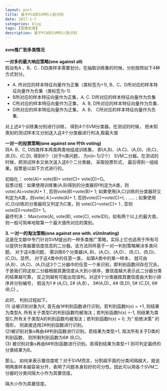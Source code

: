 ```yaml
---
layout: post
title: 基于PCA和SVM的人脸识别
date: 2017-1-7
categories: blog
tags: [图像处理]
description: 基于PCA和SVM的人脸识别
---
```


#### svm推广到多类情况     

**一对多的最大响应策略(one against all)**    
假设有A 、B、C.. D四类样本需要划分。在抽取训练集的时候，分别按照如下4种方式划分。    

- A. 所对应的样本特征向量作为正集（类标签为+1), B、C、D所对应的样本特征向量作为负集（类标签为-1).         
- B所对应的样本特征向量作为正集，A. C. D所对应的样本特征向量作为负集       
- C所对应的样本特征向量作为正集， A. B, D所对应的样本特征向量作为负集．
- D所对应的样本特征向量作为正集， A. B、 C所对应的样本特征向量作为负集．  

对上述4个训练集分别进行训练， 得到4个SVM分类器。在测试的时候， 把未知类别的测试样本又分别送入这4个分类器进行判决,取最大值    

**一对一的投票策略(one against one 叶th voting)**      
将A. B、C, D四类样本两类两类地组成训练集， 即(A,B)、(A.C)、(A,D)、(B,C)、(B,D)、{C,D), 得到6个（对于n类问题， 为n(n-1)/2个） SVM二分器。在测试的时候，把测试样本又依次送入这6个二分类器， 采取投票形式， 最后得到一组结果。投票是以如下方式进行的。

初始化： vote(A)= vote(B)= vote(C)= vote{D)=O。        
投票过程：如果使用训练集(A,B)得到的分类器将f判定为A类，则vote(:A)=vote(A)+ 1 , 否则vote(B)=vote(B)+ 1; 如果使用(A,C)训练的分类器将又判定为A类，则vote(.4.)=vote(A)+ 1, 否则vote(C)=vote(C)+l; . ….. ; 如果使用(C,D)训练的分类器将又判定为C类，则
vote(C)=vote(C)+ 1 , 否则vote(D)=vote(D)+ 1。         
最终判决： Max(vote(A), vote(B), vote{C), vote(D))。如有两个以上的最大值， 则一般可简单地取第一个最大值所对应的类别。    

**3. 一对一的淘汰策略(one against one with. eUmlnating)**      
这是在文献中专门针对SVM提出的一种多类推广策略，实际上它也适用于所有可以提供分类器置信度信息的二分器。该方法同样基于一对一判别策略解决多类问题， 对于这4类问题， 需训练6个分类器(A,.B)、(A,C)、(A,D）、(B,C)、(B,D)、(C,D)。显然， 对于这4类中的任意一类， 如第A类中的某一样本， 就可由(A,B）、(A,C)、(A,D)这3个二分器中的任意一个来识别，即判别函数间存在冗余。于是我们将这些二分器根据其置信度从大到小排序，置信度越大表示此二分器分类的结果越可靠， 反之则越有可能出现误判。对这6个分类器按其置信度由大到小排序并分别编号， 假设为1 # (A,C), 2# (A,B）， 3#(A,D)., 4# (B,D), 5# (C,D), 6# (B,C) 。  

此时， 判别过程如下。       
(1) 设被识别对象为X, 首先由1#判别函数进行识别。若判别函数h(x) = +1, 则结果为类型A, 所有关于类型C的判别函数均被淘汰；若判别函数h(x) =-1, 则结果为类型C,所有关于类型A的判别函数均被淘汰；若判别函数h(x) = 0, 为“ 拒绝决策” 的情形， 则直接选用2#判别函数进行识别。   
(2)被识别对象x再由4#判别函数进行识别。若结果为类型+1, 淘汰所有关于D类的判别函数， 则所剩判别函数为6# (B,C)。          
(3) 被识别对象x再由6#判别函数进行识别。若得到结果为类型+1 则可判定最终的分类结果为B。  

那么， 如何来表示置信度呢？对于SVM而言，分割超平面的分类间隔越大，就说明两类样本越容易分开，表明了问题本身较好的可分性。因此可以用各个SVM二分器的分类间隔大小作为其置信度。     


隔大小作为其置信度。